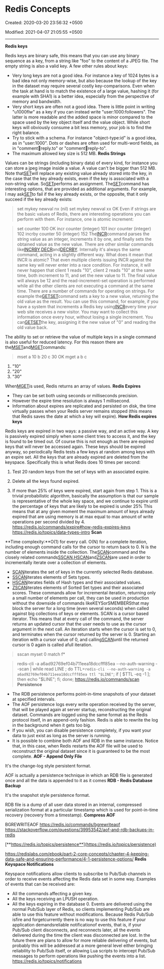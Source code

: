 # Redis Concepts

Created: 2020-03-20 23:56:32 +0500

Modified: 2021-04-07 21:05:55 +0500

---

**Redis keys**

Redis keys are binary safe, this means that you can use any binary sequence as a key, from a string like "foo" to the content of a JPEG file. The empty string is also a valid key.
A few other rules about keys:
-   Very long keys are not a good idea. For instance a key of 1024 bytes is a bad idea not only memory-wise, but also because the lookup of the key in the dataset may require several costly key-comparisons. Even when the task at hand is to match the existence of a large value, hashing it (for example with SHA1) is a better idea, especially from the perspective of memory and bandwidth.
-   Very short keys are often not a good idea. There is little point in writing "u1000flw" as a key if you can instead write "user:1000:followers". The latter is more readable and the added space is minor compared to the space used by the key object itself and the value object. While short keys will obviously consume a bit less memory, your job is to find the right balance.
-   Try to stick with a schema. For instance "object-type:id" is a good idea, as in "user:1000". Dots or dashes are often used for multi-word fields, as in "comment:1234:reply.to" or "comment:1234:reply-to".
-   The maximum allowed key size is 512 MB.
**Redis Strings**

Values can be strings (including binary data) of every kind, for instance you can store a jpeg image inside a value. A value can't be bigger than 512 MB.
Note that[SET](https://redis.io/commands/set)will replace any existing value already stored into the key, in the case that the key already exists, even if the key is associated with a non-string value. So[SET](https://redis.io/commands/set)performs an assignment.
The[SET](https://redis.io/commands/set)command has interesting options, that are provided as additional arguments. For example, I may ask[SET](https://redis.io/commands/set)to fail if the key already exists, or the opposite, that it only succeed if the key already exists:

> set mykey newval nx
(nil)
> set mykey newval xx
OK
Even if strings are the basic values of Redis, there are interesting operations you can perform with them. For instance, one is atomic increment:

> set counter 100
OK
> incr counter
(integer) 101
> incr counter
(integer) 102
> incrby counter 50
(integer) 152
The[INCR](https://redis.io/commands/incr)command parses the string value as an integer, increments it by one, and finally sets the obtained value as the new value. There are other similar commands like[INCRBY](https://redis.io/commands/incrby),[DECR](https://redis.io/commands/decr)and[DECRBY](https://redis.io/commands/decrby). Internally it's always the same command, acting in a slightly different way.
What does it mean that INCR is atomic? That even multiple clients issuing INCR against the same key will never enter into a race condition. For instance, it will never happen that client 1 reads "10", client 2 reads "10" at the same time, both increment to 11, and set the new value to 11. The final value will always be 12 and the read-increment-set operation is performed while all the other clients are not executing a command at the same time.
There are a number of commands for operating on strings. For example the[GETSET](https://redis.io/commands/getset)command sets a key to a new value, returning the old value as the result. You can use this command, for example, if you have a system that increments a Redis key using[INCR](https://redis.io/commands/incr)every time your web site receives a new visitor. You may want to collect this information once every hour, without losing a single increment. You can[GETSET](https://redis.io/commands/getset)the key, assigning it the new value of "0" and reading the old value back.

The ability to set or retrieve the value of multiple keys in a single command is also useful for reduced latency. For this reason there are the[MSET](https://redis.io/commands/mset)and[MGET](https://redis.io/commands/mget)commands:

> mset a 10 b 20 c 30
OK
> mget a b c
1) "10"
2) "20"
3) "30"

When[MGET](https://redis.io/commands/mget)is used, Redis returns an array of values.
**Redis Expires**
-   They can be set both using seconds or milliseconds precision.
-   However the expire time resolution is always 1 millisecond.
-   Information about expires are replicated and persisted on disk, the time virtually passes when your Redis server remains stopped (this means that Redis saves the date at which a key will expire).
**How Redis expires keys**

Redis keys are expired in two ways: a passive way, and an active way.
A key is passively expired simply when some client tries to access it, and the key is found to be timed out.
Of course this is not enough as there are expired keys that will never be accessed again. These keys should be expired anyway, so periodically Redis tests a few keys at random among keys with an expire set. All the keys that are already expired are deleted from the keyspace.
Specifically this is what Redis does 10 times per second:

1.  Test 20 random keys from the set of keys with an associated expire.

2.  Delete all the keys found expired.

3.  If more than 25% of keys were expired, start again from step 1.
This is a trivial probabilistic algorithm, basically the assumption is that our sample is representative of the whole key space, and we continue to expire until the percentage of keys that are likely to be expired is under 25%
This means that at any given moment the maximum amount of keys already expired that are using memory is at max equal to max amount of write operations per second divided by 4.
<https://redis.io/commands/expire#how-redis-expires-keys>
<https://redis.io/topics/data-types-intro>
**Scan**

**Time complexity:**O(1) for every call. O(N) for a complete iteration, including enough command calls for the cursor to return back to 0. N is the number of elements inside the collection.
The[SCAN](https://redis.io/commands/scan)command and the closely related commands[SSCAN](https://redis.io/commands/sscan),[HSCAN](https://redis.io/commands/hscan)and[ZSCAN](https://redis.io/commands/zscan)are used in order to incrementally iterate over a collection of elements.
-   [SCAN](https://redis.io/commands/scan)iterates the set of keys in the currently selected Redis database.
-   [SSCAN](https://redis.io/commands/sscan)iterates elements of Sets types.
-   [HSCAN](https://redis.io/commands/hscan)iterates fields of Hash types and their associated values.
-   [ZSCAN](https://redis.io/commands/zscan)iterates elements of Sorted Set types and their associated scores.
These commands allow for incremental iteration, returning only a small number of elements per call, they can be used in production without the downside of commands likeKEYSorSMEMBERSthat may block the server for a long time (even several seconds) when called against big collections of keys or elements.
SCAN is a cursor based iterator. This means that at every call of the command, the server returns an updated cursor that the user needs to use as the cursor argument in the next call.
An iteration starts when the cursor is set to 0, and terminates when the cursor returned by the server is 0.
Starting an iteration with a cursor value of 0, and calling[SCAN](https://redis.io/commands/scan)until the returned cursor is 0 again is called afull iteration.
> sscan myset 0 match f*

> redis-cli -a a6ad92769ef04b711eea18dccfff85ea --no-auth-warning --scan | while read LINE ; do TTL=`redis-cli --no-auth-warning -a a6ad92769ef04b711eea18dccfff85ea ttl "$LINE"`; if [ $TTL -eq -1 ]; then echo "$LINE"; fi; done;
<https://redis.io/commands/scan>
**Persistence**
-   The RDB persistence performs point-in-time snapshots of your dataset at specified intervals.
-   The AOF persistence logs every write operation received by the server, that will be played again at server startup, reconstructing the original dataset. Commands are logged using the same format as the Redis protocol itself, in an append-only fashion. Redis is able to rewrite the log in the background when it gets too big.
-   If you wish, you can disable persistence completely, if you want your data to just exist as long as the server is running.
-   It is possible to combine both AOF and RDB in the same instance. Notice that, in this case, when Redis restarts the AOF file will be used to reconstruct the original dataset since it is guaranteed to be the most complete.
**AOF - Append Only File**

It's the change-log style persistent format.

AOF is actually a persistence technique in which an RDB file is generated once and all the data is appended to it as it comes
**RDB - Redis Database Backup**

It's the snapshot style persistence format.

RDB file is a dump of all user data stored in an internal, compressed serialization format at a particular timestamp which is used for point-in-time recovery (recovery from a timestamp).
**Compress AOF**

BGREWRITEAOF
<https://redis.io/commands/bgrewriteaof>
<https://stackoverflow.com/questions/39953542/aof-and-rdb-backups-in-redis>

[**https://redis.io/topics/persistence**](https://redis.io/topics/persistence)

<https://redislabs.com/ebook/part-2-core-concepts/chapter-4-keeping-data-safe-and-ensuring-performance/4-1-persistence-options/>
**Redis Keyspace Notifications**

Keyspace notifications allow clients to subscribe to Pub/Sub channels in order to receive events affecting the Redis data set in some way.
Examples of events that can be received are:
-   All the commands affecting a given key.
-   All the keys receiving an LPUSH operation.
-   All the keys expiring in the database 0.
Events are delivered using the normal Pub/Sub layer of Redis, so clients implementing Pub/Sub are able to use this feature without modifications.
Because Redis Pub/Sub isfire and forgetcurrently there is no way to use this feature if your application demandsreliable notificationof events, that is, if your Pub/Sub client disconnects, and reconnects later, all the events delivered during the time the client was disconnected are lost.
In the future there are plans to allow for more reliable delivering of events, but probably this will be addressed at a more general level either bringing reliability to Pub/Sub itself, or allowing Lua scripts to intercept Pub/Sub messages to perform operations like pushing the events into a list.
<https://redis.io/topics/notifications>
